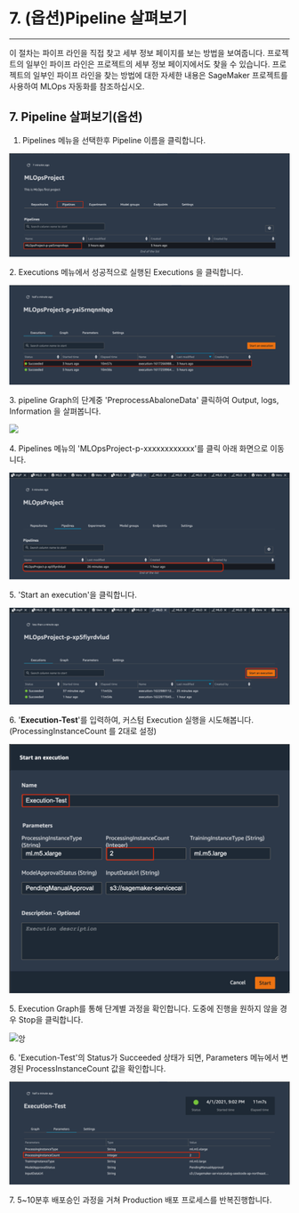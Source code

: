 # 7. (옵션)Pipeline 살펴보기

***

이 절차는 파이프 라인을 직접 찾고 세부 정보 페이지를 보는 방법을 보여줍니다. 프로젝트의 일부인 파이프 라인은 프로젝트의 세부 정보 페이지에서도 찾을 수 있습니다. 프로젝트의 일부인 파이프 라인을 찾는 방법에 대한 자세한 내용은 SageMaker 프로젝트를 사용하여 MLOps 자동화를 참조하십시오.

## 7. Pipeline 살펴보기(옵션)

1. Pipelines 메뉴을 선택한후 Pipeline 이름을 클릭합니다.

![](<../.gitbook/assets/Screen Shot 2021-04-01 at 8.44.49 PM.png>)

2\. Executions 메뉴에서 성공적으로 실행된 Executions 을 클릭합니다.

![](<../.gitbook/assets/Screen Shot 2021-04-01 at 8.47.40 PM (1).png>)

3\. pipeline Graph의 단계중 'PreprocessAbaloneData' 클릭하여 Output, logs, Information 을 살펴봅니다.

![](<../.gitbook/assets/스크린샷 2022-01-20 오후 3.02.49.png>)

4\. Pipelines 메뉴의 'MLOpsProject-p-xxxxxxxxxxxx'를 클릭 아래 화면으로 이동니다.

![](<../.gitbook/assets/Screen Shot 2021-06-06 at 9.26.54 PM.png>)

5\. 'Start an execution'을 클릭합니다.

![](<../.gitbook/assets/Screen Shot 2021-06-06 at 9.26.31 PM.png>)

6\. '**Execution-Test**'를 입력하여, 커스텀 Execution 실행을 시도해봅니다. (ProcessingInstanceCount 를 2대로 설정)

![](<../.gitbook/assets/Screen Shot 2021-04-01 at 9.02.33 PM (1).png>)

5\. Execution Graph를 통해 단계별 과정을 확인합니다. 도중에 진행을 원하지 않을 경우 Stop을 클릭합니다.

![앙](<../.gitbook/assets/스크린샷 2022-01-20 오후 2.57.04.png>)

6\. 'Execution-Test'의 Status가 Succeeded 상태가 되면, Parameters 메뉴에서 변경된 ProcessInstanceCount 값을 확인합니다.

![](<../.gitbook/assets/Screen Shot 2021-04-01 at 9.50.37 PM.png>)

7\. 5\~10분후 배포승인 과정을 거쳐 Production 배포 프로세스를 반복진행합니다.
